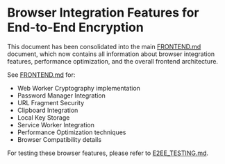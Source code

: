 # Browser Integration Features for End-to-End Encryption

This document has been consolidated into the main [FRONTEND.md](./FRONTEND.md) document, which now contains all information about browser integration features, performance optimization, and the overall frontend architecture.

See [FRONTEND.md](./FRONTEND.md) for:

- Web Worker Cryptography implementation
- Password Manager Integration
- URL Fragment Security
- Clipboard Integration
- Local Key Storage
- Service Worker Integration
- Performance Optimization techniques
- Browser Compatibility details

For testing these browser features, please refer to [E2EE_TESTING.md](./E2EE_TESTING.md).